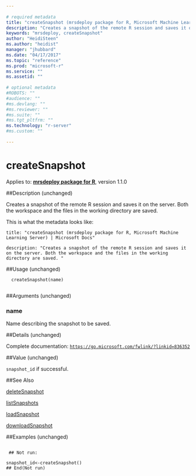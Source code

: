 ```yaml
--- 
 
# required metadata 
title: "createSnapshot (mrsdeploy package for R, Microsoft Machine Learning Server) | Microsoft Docs" 
description: "Creates a snapshot of the remote R session and saves it on the server. Both the workspace and the files in the working directory are saved. " 
keywords: "mrsdeploy, createSnapshot" 
author: "HeidiSteen"
ms.author: "heidist" 
manager: "jhubbard" 
ms.date: "04/17/2017" 
ms.topic: "reference" 
ms.prod: "microsoft-r" 
ms.service: "" 
ms.assetid: "" 
 
# optional metadata 
#ROBOTS: "" 
#audience: "" 
#ms.devlang: "" 
#ms.reviewer: "" 
#ms.suite: "" 
#ms.tgt_pltfrm: "" 
ms.technology: "r-server" 
#ms.custom: "" 
 
--- 
```

 
 # **createSnapshot**

 Applies to: [**mrsdeploy package for R**](../r-reference/mrsdeploy/mrsdeploy-package.md), version 1.1.0  
 
 ##Description (unchanged)
 
Creates a snapshot of the remote R session and saves it on the server. Both the workspace
and the files in the working directory are saved.
 
This is what the metadata looks like:

 ```
title: "createSnapshot (mrsdeploy package for R, Microsoft Machine Learning Server) | Microsoft Docs" 

description: "Creates a snapshot of the remote R session and saves it on the server. Both the workspace and the files in the working directory are saved. " 
 ```
 
 ##Usage (unchanged)

```   
  createSnapshot(name)
 
```
 
 ##Arguments  (unchanged)

   
  
 ### name
 Name describing the snapshot to be saved. 
  
 
 
 ##Details  (unchanged)
 
Complete documentation: [`https://go.microsoft.com/fwlink/?linkid=836352`](https://go.microsoft.com/fwlink/?linkid=836352)

 
 
 ##Value  (unchanged)
 
`snapshot_id` if successful.
 
 ##See Also
 
[deleteSnapshot](deletesnapshot.md)

[listSnapshots](listsnapshots.md)

[loadSnapshot](loadsnapshot.md)

[downloadSnapshot](downloadsnapshot.md)
   
 ##Examples  (unchanged)

 ```
   
  ## Not run:
 
snapshot_id<-createSnapshot()
 ## End(Not run) 
  
 
```
 
 
